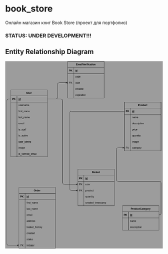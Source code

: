 # book_store
Онлайн магазин книг Book Store (проект для портфолио)
### STATUS: UNDER DEVELOPMENT!!!


## Entity Relationship Diagram

![](./book_store_db.drawio.png)
